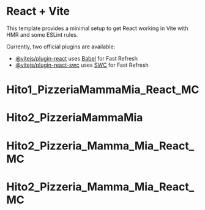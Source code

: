 # React + Vite

This template provides a minimal setup to get React working in Vite with HMR and some ESLint rules.

Currently, two official plugins are available:

- [@vitejs/plugin-react](https://github.com/vitejs/vite-plugin-react/blob/main/packages/plugin-react/README.md) uses [Babel](https://babeljs.io/) for Fast Refresh
- [@vitejs/plugin-react-swc](https://github.com/vitejs/vite-plugin-react-swc) uses [SWC](https://swc.rs/) for Fast Refresh
# Hito1_PizzeriaMammaMia_React_MC
# Hito2_PizzeriaMammaMia
# Hito2_Pizzeria_Mamma_Mia_React_MC
# Hito2_Pizzeria_Mamma_Mia_React_MC

